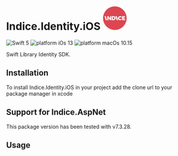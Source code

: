 # Indice.Identity.iOS  ![alt text](icon/icon-64.png "Indice logo")
![Swift 5](https://img.shields.io/badge/swift-5-orange.svg)
![platform iOs 13](https://img.shields.io/badge/Platform-iOS%2013-blue.svg)
![platform macOs 10.15](https://img.shields.io/badge/Platform-macOs%20v10.15-blueviolet.svg)

Swift Library Identity SDK.

## Installation

To install Indice.Identity.iOS in your project add the clone url to your package manager in xcode


## Support for Indice.AspNet

This package version has been tested with v7.3.28.   


## Usage
